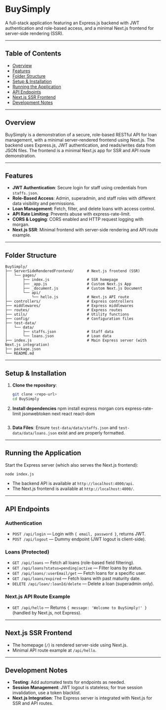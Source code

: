 # BuySimply

A full-stack application featuring an Express.js backend with JWT authentication and role-based access, and a minimal Next.js frontend for server-side rendering (SSR).

---

## Table of Contents
- [Overview](#overview)
- [Features](#features)
- [Folder Structure](#folder-structure)
- [Setup & Installation](#setup--installation)
- [Running the Application](#running-the-application)
- [API Endpoints](#api-endpoints)
- [Next.js SSR Frontend](#nextjs-ssr-frontend)
- [Development Notes](#development-notes)

---

## Overview
BuySimply is a demonstration of a secure, role-based RESTful API for loan management, with a minimal server-rendered frontend using Next.js. The backend uses Express.js, JWT authentication, and reads/writes data from JSON files. The frontend is a minimal Next.js app for SSR and API route demonstration.

---

## Features
- **JWT Authentication**: Secure login for staff using credentials from `staffs.json`.
- **Role-Based Access**: Admin, superadmin, and staff roles with different data visibility and permissions.
- **Loan Management**: Fetch, filter, and delete loans with access control.
- **API Rate Limiting**: Prevents abuse with express-rate-limit.
- **CORS & Logging**: CORS enabled and HTTP request logging with morgan.
- **Next.js SSR**: Minimal frontend with server-side rendering and API route example.

---

## Folder Structure
```
BuySimply/
├── ServerSideRenderedFrontend/      # Next.js frontend (SSR)
│   └── pages/
│       ├── index.js                 # SSR homepage
│       ├── _app.js                  # Custom Next.js App
│       ├── _document.js             # Custom Next.js Document
│       └── api/
│           └── hello.js             # Next.js API route
├── controllers/                     # Express controllers
├── middlewares/                     # Express middlewares
├── routes/                          # Express routes
├── utils/                           # Utility functions
├── config/                          # Configuration files
├── test-data/
│   └── data/
│       ├── staffs.json              # Staff data
│       └── loans.json               # Loan data
├── index.js                         # Main Express server (with Next.js integration)
├── package.json
└── README.md
```

---

## Setup & Installation
1. **Clone the repository**:
   ```bash
   git clone <repo-url>
   cd BuySimply
   ```
2. **Install dependencies** 
   npm install express morgan cors express-rate-limit jsonwebtoken next react react-dom
   ```
3. **Data Files**: Ensure `test-data/data/staffs.json` and `test-data/data/loans.json` exist and are properly formatted.

---

## Running the Application
Start the Express server (which also serves the Next.js frontend):
```bash
node index.js
```
- The backend API is available at `http://localhost:4000/api`.
- The Next.js frontend is available at `http://localhost:4000/`.

---

## API Endpoints
### Authentication
- `POST /api/login` — Login with `{ email, password }`, returns JWT.
- `POST /api/logout` — Dummy endpoint (JWT logout is client-side).

### Loans (Protected)
- `GET /api/loans` — Fetch all loans (role-based field filtering).
- `GET /api/loans?status=pending|active` — Filter loans by status.
- `GET /api/loans/:userEmail/get` — Fetch loans for a specific user.
- `GET /api/loans/expired` — Fetch loans with past maturity date.
- `DELETE /api/loan/:loanId/delete` — Delete a loan (superadmin only).

### Next.js API Route Example
- `GET /api/hello` — Returns `{ message: 'Welcome to BuySimply!' }` (handled by Next.js, not Express).

---

## Next.js SSR Frontend
- The homepage (`/`) is rendered server-side using Next.js.
- Minimal API route example at `/api/hello`.

---

## Development Notes
- **Testing**: Add automated tests for endpoints as needed.
- **Session Management**: JWT logout is stateless; for true session invalidation, use a token blacklist.
- **Next.js Integration**: The Express server is integrated with Next.js for SSR and API routes.

